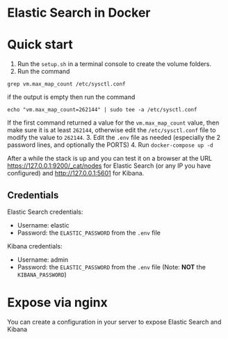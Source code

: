 # Elastic Search in Docker

# Quick start

1. Run the `setup.sh` in a terminal console to create the volume folders.
2. Run the command
```
grep vm.max_map_count /etc/sysctl.conf
```
if the output is empty then run the command
```
echo "vm.max_map_count=262144" | sudo tee -a /etc/sysctl.conf
```
If the first command returned a value for the `vm.max_map_count` value, then make sure it is at least `262144`, otherwise edit the `/etc/sysctl.conf` file to modify the value to `262144`.
3. Edit the `.env` file as needed (especially the 2 password lines, and optionally the PORTS)
4. Run `docker-compose up -d`

After a while the stack is up and you can test it on a browser at the URL https://127.0.0.1:9200/_cat/nodes for Elastic Search (or any IP you have configured) and http://127.0.0.1:5601 for Kibana.

## Credentials

Elastic Search credentials:
- Username: elastic
- Password: the `ELASTIC_PASSWORD` from the `.env` file

Kibana credentials:
- Username: admin
- Password: the `ELASTIC_PASSWORD` from the `.env` file (Note: **NOT** the `KIBANA_PASSWORD`)

# Expose via nginx

You can create a configuration in your server to expose Elastic Search and Kibana